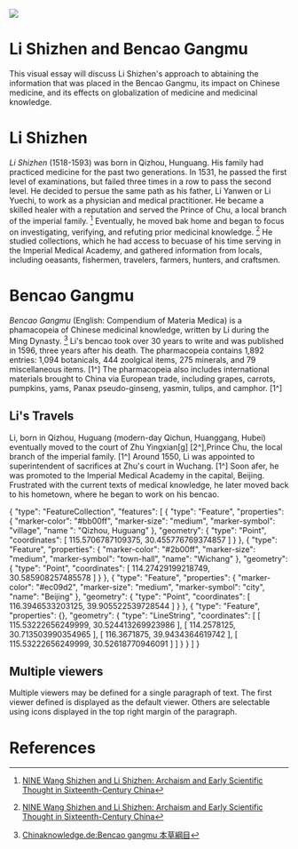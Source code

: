 <a href="https://juncture-digital.org"><img src="https://juncture-digital.org/images/ve-button.png"></a>

<param ve-config 
       title="Li Shizhen and Bencao Gangmu" 
       author="Joey Hayes"
       banner="https://upload.wikimedia.org/wikipedia/commons/d/d9/Li_Shizhen.jpg" 
       layout="vertical">

<!-- Entities discussed throughout the essay are typically defined before the essay text and
     are thus available in all text.  Entity identifiers (QIDs) can be found in either
     Wikipedia or Wikidata (https://www.wikidata.org)> -->

<param ve-entity eid=""> <!--  -->


# Li Shizhen and Bencao Gangmu

This visual essay will discuss Li Shizhen's approach to abtaining the information that was placed in the Bencao Gangmu, its impact on Chinese medicine, and its effects on globalization of medicine and medicinal knowledge.  
<param ve-image 
       region="1,26,422,329" url="https://archive.shine.cn/newsimage//NewsImage/2011/2011-07/2011-07-03/20110703_476008_01.jpg">

# Li Shizhen 

_Li Shizhen_ (1518-1593) was born in Qizhou, Hunguang. His family had practiced medicine for the past two generations. In 1531, he passed the first level of examinations, but failed three times in a row to pass the second level. He decided to persue the same path as his father, Li Yanwen or Li Yuechi, to work as a physician and medical practitioner. He became a skilled healer with a reputation and served the Prince of Chu, a local branch of the imperial family. [^1] Eventually, he moved bak home and began to focus on investigating, verifying, and refuting prior medicinal knowledge. [^1] He studied collections, which he had access to becuase of his time serving in the Imperial Medical Academy, and gathered information from locals, including oeasants, fishermen, travelers, farmers, hunters, and craftsmen.
<param ve-entity eid="Q698925"> <!-- Li Shizhen -->
<param ve-image 
       label="Li Shizhen" 
       description="Photo of Li Shizhen" 
       license="public domain" 
       url="http://en.hubei.gov.cn/culture/highlights/201512/W020151215617659546186.jpg">

# Bencao Gangmu

_Bencao Gangmu_ (English: Compendium of  Materia Medica) is a phamacopeia of Chinese medicinal knowledge, written by Li during the Ming Dynasty. [^2]  Li's bencao took over 30 years to write and was published in 1596, three years after his death. The pharmacopeia contains 1,892 entries: 1,094 botanicals, 444 zoolgical items, 275 minerals, and 79 miscellaneous items. [1^]  The pharmacopeia also includes international materials brought to China via European trade, including grapes, carrots, pumpkins, yams, Panax pseudo-ginseng, yasmin, tulips, and camphor. [1^]
<param ve-entity eid="Q816658"> <!-- Bencao Gangmu -->

<param ve-image 
       label="Bencao Gangmu" 
       description="Pages in the pharmacopeia: Bencao Gangmu" 
       license="public domain" 
       url="https://retrospectmagazinehca.files.wordpress.com/2021/04/kj2.jpeg?w=1024&h=580&crop=1">

## Li's Travels 
Li, born in Qizhou, Huguang (modern-day Qichun, Huanggang, Hubei) eventually moved to the court of Zhu Yingxian[g] [2^],Prince Chu, the local branch of the imperial family. [1^] Around 1550, Li was appointed to superintendent of sacrifices at Zhu's court in Wuchang. [1^] Soon afer, he was promoted to the Imperial Medical Academy in the capital, Beijing. Frustrated with the current texts of medical knowledge, he later moved back to his hometown, where he began to work on his bencao. 

<param ve-map center="" zoom="4" prefer-geojson>
{
  "type": "FeatureCollection",
  "features": [
    {
      "type": "Feature",
      "properties": {
        "marker-color": "#bb00ff",
        "marker-size": "medium",
        "marker-symbol": "village",
        "name ": "Qizhou, Huguang"
      },
      "geometry": {
        "type": "Point",
        "coordinates": [
          115.5706787109375,
          30.455776769374857
        ]
      }
    },
    {
      "type": "Feature",
      "properties": {
        "marker-color": "#2b00ff",
        "marker-size": "medium",
        "marker-symbol": "town-hall",
        "name": "Wichang"
      },
      "geometry": {
        "type": "Point",
        "coordinates": [
          114.27429199218749,
          30.585908257485578
        ]
      }
    },
    {
      "type": "Feature",
      "properties": {
        "marker-color": "#ec09d2",
        "marker-size": "medium",
        "marker-symbol": "city",
        "name": "Beijing"
      },
      "geometry": {
        "type": "Point",
        "coordinates": [
          116.3946533203125,
          39.905522539728544
        ]
      }
    },
    {
      "type": "Feature",
      "properties": {},
      "geometry": {
        "type": "LineString",
        "coordinates": [
          [
            115.53222656249999,
            30.524413269923986
          ],
          [
            114.2578125,
            30.713503990354965
          ],
          [
            116.3671875,
            39.9434364619742
          ],
          [
            115.53222656249999,
            30.52618770946091
          ]
        ]
      }
    }
  ]
}

<param ve-entity eid="Q1199313"> <!-- Qizhou, Huguang -->
<param ve-entity eid="Q1014420"> <!-- Wuchang -->
<param ve-entity eid="Q956"> <!-- Beijing -->
<param ve-entity eid="Q45634650"> <!-- Zhu Yingxian[g] -->

## Multiple viewers

Multiple viewers may be defined for a single paragraph of text.  The first viewer defined is displayed as the default viewer.  Others are selectable using icons displayed in the top right margin of the paragraph.
<param ve-image 
       
<param ve-entity eid="Q9903"> <!-- Ming Dynasty  -->

# References

[^1]: [NINE Wang Shizhen and Li Shizhen: Archaism and Early Scientific Thought in Sixteenth-Century China](https://www.jstor.org/stable/10.3998/mpub.3992087.14)
[^2]: [Chinaknowledge.de:Bencao gangmu 本草綱目](http://www.chinaknowledge.de/Literature/Science/bencaogangmu.html)
[^3]: [Retrospectmagazine: Bencao Gangmu](https://retrospectmagazinehca.files.wordpress.com/2021/04/kj2.jpeg?w=1024&h=580&crop=1)

